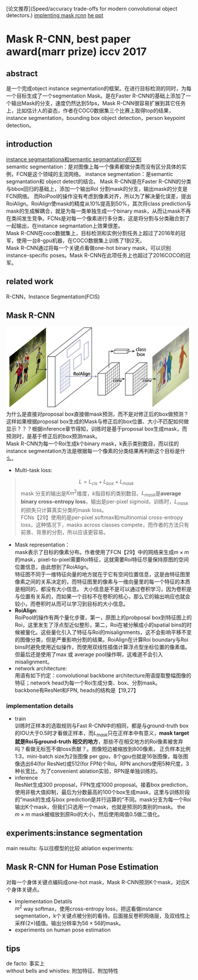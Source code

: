 [论文推荐](Speed/accuracy trade-offs for modern convolutional object detectors.)
[implenting mask rcnn](http://forums.fast.ai/t/implementing-mask-r-cnn/2234)
[he ppt](http://kaiminghe.com/iccv17tutorial/maskrcnn_iccv2017_tutorial_kaiminghe.pdf)

# Mask R-CNN, best paper award(marr prize) iccv 2017
## abstract
是一个完成object instance segmentation的框架。在进行目标检测的同时，为每一个目标生成了一个segmentation Mask。是在Faster R-CNN的基础上添加了一个输出Mask的分支，速度仍然达到5fps，Mask R-CNN很容易扩展到其它任务上，比如估计人的姿态，作者在COCO数据集三个比赛上取得top的结果，instance segmentation，bounding box object detection，person keypoint detection。

## introduction
[instance segmantationa和semantic segmantation的区别](https://www.zhihu.com/question/51704852)  
semantic segmentation：是对图像上每一个像素都做分类而没有区分具体的实例，FCN是这个领域的主流网络。
instance segmentation：是semantic segmantation和 object detect的结合。
Mask R-CNN是在Faster R-CNN的分类与bbox回归的基础上，添加一个输出RoI 分割mask的分支，输出mask的分支是FCN网络。
而RoiPool的操作没有考虑到像素对齐，所以为了解决量化误差，提出RoiAlign。RoiAlign使mask的精度从10%提高到50%，其次将class prediction与mask的生成解耦合，就是为每一类单独生成一个binary mask，从而让mask不再在类间发生竞争。FCNs是对每一个像素进行多分类，这是将分割与分类融合到了一起输出，在instance segmantation上效果很差。  
Mask R-CNN在coco数据集上，目标检测和实例分割任务上超过了2016年的冠军，使用一台8-gpu机器，在COCO数据集上训练了1到2天。  
Mask R-CNN通过将每一个关键点看做one-hot binary mask，可以识别instance-specific poses。Mask R-CNN在此项任务上也超过了2016COCO的冠军。

## related work
R-CNN，Instance Segmentation(FCIS)

## Mask R-CNN
![maskrcnn](../image/essay/maskrcnn.jpg)    
为什么是直接对proposal box直接做mask预测，而不是对修正后的box做预测？这样如果根据proposal box生成的Mask与修正后的box位置、大小不匹配如何做显示？？？根据inference章节得知，训练时是基于proposal box生成mask，而预测时，是基于修正后的box预测mask。  
Mask R-CNN为每一个Roi生成k个binary mask，k表示类别数目，而以往的instance segmentation方法是根据每一个像素的分类结果再判断这个目标是什么。  
- Multi-task loss:  
> $$L=L_{cls}+L_{box}+L_{mask}$$
mask 分支的输出是$Km^2$维度，$k$指目标的类别数目。$L_{mask}$是**average binary cross-entropy loss**，输出是per-pixel sigmoid，训练时，$L_{mask}$的损失只计算真实分类的mask loss。    
FCNs【29】使用的是per-pixel softmax和multinomial cross-entropy loss，这种情况下，masks across classes compete，而作者的方法只有前景、背景的分割，所以应该更容易。     
- Mask representation：  
mask表示了目标的像素分布。作者使用了FCN【29】中的网络来生成$m\times m$的mask，pixel-to-pixel需要Roi特征，这就需要Roi特征尽量保持原图的空间位置信息，由此想到了RoiAlign。    
特征图不同于一维特征向量的地方就在于它有空间位置信息，这是由特征图里像素之间的关系决定的，而特征图里的像素与一维向量里的每一个特征的本质是相同的，都没有大小信息。 大小信息是不是可以通过卷积学习，因为卷积是与位置有关系的，而如果一个目标不在卷积的核心，那么它的输出响应也就会较小，而卷积时从而可以学习到目标的大小信息。   
- **RoiAlign**:   
RoiPool的操作有两个量化步骤，第一，原图上的probposal box到特征图上的Roi，这里发生了浮点型近似整形，第二，Roi在被分解成小的spatial bins的时候被量化。这些量化引入了特征与Roi的misalignments，这不会影响平移不变的图像分类，但是严重影响分割的结果。RoiAlign在计算Roi boundary与Roi bins时避免使用近似操作，而使用双线性插值计算浮点型坐标位置的像素值。但最后还是使用了max 或 average pool操作啊，这难道不会引入misalignment。
- network architecture:  
用语有如下约定：convolutional backbone architecture用语提取整幅图像的特征；network head为每一个Roi生成分类、box、分割mask。  
backbone有ResNet和FPN, heads的结构是【19,27】

### implementation details
- train  
训练时正样本的选取规则与Fast R-CNN中的相同，都是与ground-truth box的IOU大于0.5时才看做正样本，而$L_{mask}$只在正样本中有意义，**mask target就是Roi与ground-truth 相交的地方**，那些不在相交地方的Roi像素被舍弃吗？看做无标签不做loss贡献？。图像短边被缩放到800像素，
正负样本比例1:3，mini-batch size为2张图像 per gpu，8个gpu也就是16张图像，每张图像选出64(for ResNet)或512(for FPN)个Roi。RPN anchors使用5种尺度，3种长宽比。为了convenient ablation实验，RPN是单独训练的。
- inference  
ResNet生成300 proposal，FPN生成1000 proposal。接着box prediction，使用非极大值抑制，最后为分数最高的100个box生成mask，这里与训练阶段的”mask的生成与box prediction是并行运算的“不同。mask分支为每一个Roi输出K个mask，但我们只选用一个mask，也就是预测的类别的mask。 the $m\times m$ mask被缩放到原Roi的大小，然后使用阈值0.5做二值化。

## experiments:instance segmentation
main results: 与以往模型的比较
ablation experiments: 

## Mask R-CNN for Human Pose Estimation
对每一个身体关键点编码成one-hot mask，Mask R-CNN预测K个mask，对应K个身体关键点。  
- Implementation Detatils  
$m^2$ way softmax，使用cross-entropy loss，把这看做instance segmentation，k个关键点被分别的看待。后面接反卷积网络层，及双线性上采样($2\times$)插值。输出分辨率为$56\times 56$的mask。
- experiments on human pose estimation  

## tips
de facto: 事实上  
without bells and whistles: 附加特征、附加特性